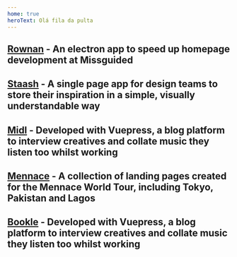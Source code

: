 ```yaml
---
home: true
heroText: Olá fila da pulta
---
```


## [Rownan](/work/rownan/) - <span>An electron app to speed up homepage development at Missguided</span>

## [Staash](/work/staash/) - <span>A single page app for design teams to store their inspiration in a simple, visually understandable way</span>

## [Midl](/work/midl/) - <span>Developed with Vuepress, a blog platform to interview creatives and collate music they listen too whilst working</span>

## [Mennace](/work/mennace/) - <span>A collection of landing pages created for the Mennace World Tour, including Tokyo, Pakistan and Lagos</span>

## [Bookle](/work/bookle/) - <span>Developed with Vuepress, a blog platform to interview creatives and collate music they listen too whilst working</span>
